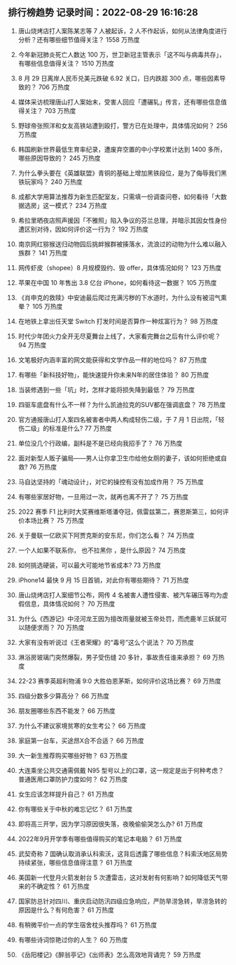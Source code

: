 
## 排行榜趋势 记录时间：2022-08-29 16:16:28
  
  1. 唐山烧烤店打人案陈某志等 7 人被起诉，2 人不作起诉，如何从法律角度进行分析？还有哪些细节值得关注？ 1558 万热度
    
  2. 今年新冠肺炎死亡人数达 100 万，世卫新冠主管表示「这不叫与病毒共存」，有哪些信息值得关注？ 1510 万热度
    
  3. 8 月 29 日离岸人民币兑美元跌破 6.92 关口，日内跌超 300 点，哪些因素导致的？ 706 万热度
    
  4. 媒体采访梳理唐山打人案始末，受害人回应「遭碾轧」传言，还有哪些信息值得关注？ 703 万热度
    
  5. 野球帝张照洋和女友高铁站遭到殴打，警方已在处理中，具体情况如何？ 256 万热度
    
  6. 韩国刷新世界最低生育率纪录，遭废弃空置的中小学校累计达到 1400 多所，哪些原因导致的？ 245 万热度
    
  7. 为什么拳头要在《英雄联盟》青铜的基础上增加黑铁段位，是为了侮辱我们黑铁玩家吗？ 240 万热度
    
  8. 成都大学用算法推荐为新生匹配室友，只需填一份调查问卷，如何看待「大数据选房」这一模式？ 234 万热度
    
  9. 希拉里晒夜店照声援因「不雅照」陷入争议的芬兰总理，并暗示其因女性身份遭区别对待，因如何评价这一行为？ 192 万热度
    
  10. 南京网红猕猴送归动物园后挑衅猴群被揍落水，流浪过的动物为什么难以融入族群？ 141 万热度
    
  11. 网传虾皮（shopee）8 月规模毁约、毁 offer，具体情况如何？ 123 万热度
    
  12. 苹果在中国 10 年售出 3.8 亿台 iPhone，如何看待这一数据？ 105 万热度
    
  13. 《肖申克的救赎》中安迪最后爬过充满污秽的下水道时，为什么没有被沼气熏晕？ 105 万热度
    
  14. 在地铁上拿出任天堂 Switch 打发时间是否算作一种炫富行为？ 98 万热度
    
  15. 时代少年团火力全开无尽夏舞台上线了，大家看完舞台之后有什么评价呢？ 94 万热度
    
  16. 文笔极好内涵丰富的网文能获得和文学作品一样的地位吗？ 87 万热度
    
  17. 有哪些「新科技好物」，能快速提升你未来N年的居住体验？ 80 万热度
    
  18. 当装修遇到一些「坑」时，怎样才能将损失降到最低？ 79 万热度
    
  19. 四驱车底盘有什么不一样？为什么凯迪拉克的SUV都在强调底盘？ 78 万热度
    
  20. 官方通报唐山打人案四名被害者中两人构成轻伤二级，于 7 月 1 日出院，「轻伤二级」的标准是什么? 77 万热度
    
  21. 单位没几个行政编，副科是不是已经向我招手了？ 76 万热度
    
  22. 面对新型人贩子骗局——男人让你拿卫生巾给他女厕的妻子，该如何拒绝或自救? 76 万热度
    
  23. 马自达坚持的「魂动设计」，对它的操控有没有加成作用？ 75 万热度
    
  24. 有哪些家居好物，一旦用过一次，就再也离不开了？ 75 万热度
    
  25. 2022 赛季 F1 比利时大奖赛维斯塔潘夺冠，佩雷兹第二，赛恩斯第三，如何评价本场比赛？ 75 万热度
    
  26. 关于曼联一亿欧买下阿贾克斯的安东尼，你们怎么看？ 74 万热度
    
  27. 一个人如果不联系你， 也不拉黑你 ，是什么原因？ 74 万热度
    
  28. 如何挑选硬装，可以最大可能地节省成本? 73 万热度
    
  29. iPhone14 最快 9 月 15 日首销，对此你有哪些期待？ 71 万热度
    
  30. 唐山烧烤店打人案细节公布，网传 4 名被害人遭性侵害、被汽车碾压等均为虚假信息，具体情况如何？ 70 万热度
    
  31. 为什么《西游记》中泾河龙王因为擅改雨量就被玉帝处罚，而虎鹿羊三妖就可以随便求雨？ 70 万热度
    
  32. 大家有没有听说过《王者荣耀》的“毒号”这么个说法？ 70 万热度
    
  33. 淋浴房玻璃门突然爆裂，男子受伤缝 20 多针，事故责任谁来承担？ 69 万热度
    
  34. 22-23 赛季英超利物浦 9:0 大胜伯恩茅斯，如何评价这场比赛？ 69 万热度
    
  35. 四级分数多少算高分？ 66 万热度
    
  36. 朋友圈哪些东西不能发？ 66 万热度
    
  37. 为什么不建议家境贫寒的女生考公？ 66 万热度
    
  38. 家庭第一台车，买途昂X合不合适？ 66 万热度
    
  39. 大一新生推荐购买哪些好物？ 63 万热度
    
  40. 大连乘坐公共交通需佩戴 N95 型号以上的口罩，这一规定是出于何种考虑？普通医用口罩防护力度如何？ 62 万热度
    
  41. 女生应该怎样提升自己？ 61 万热度
    
  42. 你有哪些关于中秋的难忘记忆？ 61 万热度
    
  43. 即将高三开学，因为学习原因很失落，夜晚偷偷哭怎么办? 61 万热度
    
  44. 2022年9月开学季有哪些值得购买的笔记本电脑？ 61 万热度
    
  45. 武契奇称 7 国确认取消承认科索沃，这背后透露了哪些信息？科索沃地区局势持续紧张，哪些信息值得注意？ 61 万热度
    
  46. 美国新一代登月火箭发射台 5 次遭雷击，这对发射有何影响？如何降低天气带来的不确定性？ 61 万热度
    
  47. 国家防总针对四川、重庆启动防汛四级应急响应，严防旱涝急转，旱涝急转的原因是什么？有何危害？ 61 万热度
    
  48. 有稍微平价一点的学生宿舍枕头推荐吗？ 61 万热度
    
  49. 有哪些诗词惊艳过你的人生？ 60 万热度
    
  50. 《岳阳楼记》《醉翁亭记》《出师表》怎么高效地背诵完？ 59 万热度
    